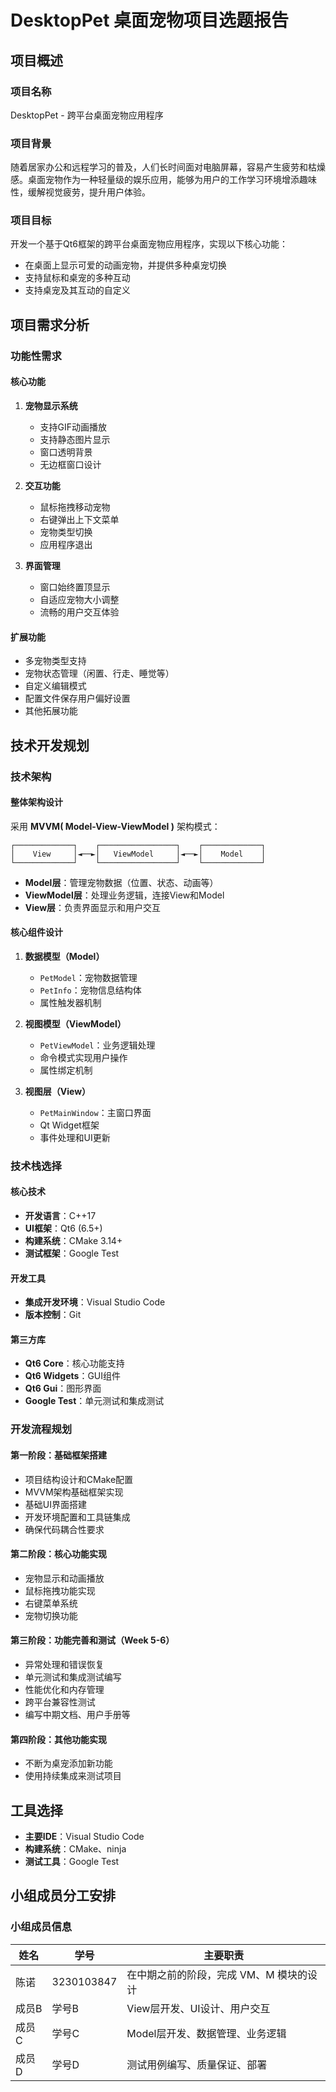 # DesktopPet 桌面宠物项目选题报告

## 项目概述

### 项目名称
DesktopPet - 跨平台桌面宠物应用程序

### 项目背景
随着居家办公和远程学习的普及，人们长时间面对电脑屏幕，容易产生疲劳和枯燥感。桌面宠物作为一种轻量级的娱乐应用，能够为用户的工作学习环境增添趣味性，缓解视觉疲劳，提升用户体验。

### 项目目标
开发一个基于Qt6框架的跨平台桌面宠物应用程序，实现以下核心功能：
- 在桌面上显示可爱的动画宠物，并提供多种桌宠切换
- 支持鼠标和桌宠的多种互动
- 支持桌宠及其互动的自定义

## 项目需求分析

### 功能性需求

#### 核心功能
1. **宠物显示系统**
   - 支持GIF动画播放
   - 支持静态图片显示
   - 窗口透明背景
   - 无边框窗口设计

2. **交互功能**
   - 鼠标拖拽移动宠物
   - 右键弹出上下文菜单
   - 宠物类型切换
   - 应用程序退出

3. **界面管理**
   - 窗口始终置顶显示
   - 自适应宠物大小调整
   - 流畅的用户交互体验

#### 扩展功能
- 多宠物类型支持
- 宠物状态管理（闲置、行走、睡觉等）
- 自定义编辑模式
- 配置文件保存用户偏好设置
- 其他拓展功能

## 技术开发规划

### 技术架构

#### 整体架构设计
采用 **MVVM( Model-View-ViewModel )** 架构模式：

```
┌─────────────┐    ┌─────────────────┐    ┌─────────────┐
│    View     │◄──►│   ViewModel     │◄──►│    Model    │
└─────────────┘    └─────────────────┘    └─────────────┘
```

- **Model层**：管理宠物数据（位置、状态、动画等）
- **ViewModel层**：处理业务逻辑，连接View和Model
- **View层**：负责界面显示和用户交互

#### 核心组件设计

1. **数据模型（Model）**
   - `PetModel`：宠物数据管理
   - `PetInfo`：宠物信息结构体
   - 属性触发器机制

2. **视图模型（ViewModel）**
   - `PetViewModel`：业务逻辑处理
   - 命令模式实现用户操作
   - 属性绑定机制

3. **视图层（View）**
   - `PetMainWindow`：主窗口界面
   - Qt Widget框架
   - 事件处理和UI更新

### 技术栈选择

#### 核心技术
- **开发语言**：C++17
- **UI框架**：Qt6 (6.5+)
- **构建系统**：CMake 3.14+
- **测试框架**：Google Test

#### 开发工具
- **集成开发环境**：Visual Studio Code
- **版本控制**：Git

#### 第三方库
- **Qt6 Core**：核心功能支持
- **Qt6 Widgets**：GUI组件
- **Qt6 Gui**：图形界面
- **Google Test**：单元测试和集成测试

### 开发流程规划

#### 第一阶段：基础框架搭建
- 项目结构设计和CMake配置
- MVVM架构基础框架实现
- 基础UI界面搭建
- 开发环境配置和工具链集成
- 确保代码耦合性要求

#### 第二阶段：核心功能实现
- 宠物显示和动画播放
- 鼠标拖拽功能实现
- 右键菜单系统
- 宠物切换功能

#### 第三阶段：功能完善和测试（Week 5-6）
- 异常处理和错误恢复
- 单元测试和集成测试编写
- 性能优化和内存管理
- 跨平台兼容性测试
- 编写中期文档、用户手册等

#### 第四阶段：其他功能实现
- 不断为桌宠添加新功能
- 使用持续集成来测试项目

## 工具选择

- **主要IDE**：Visual Studio Code
- **构建系统**：CMake、ninja
- **测试工具**：Google Test

## 小组成员分工安排

### 小组成员信息

| 姓名 | 学号 | 主要职责 |
|------|------|----------|
| 陈诺 | 3230103847 | 在中期之前的阶段，完成 VM、M 模块的设计 |
| 成员B | 学号B |  View层开发、UI设计、用户交互 |
| 成员C | 学号C |  Model层开发、数据管理、业务逻辑 |
| 成员D | 学号D |  测试用例编写、质量保证、部署 |
